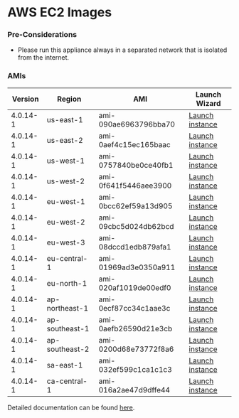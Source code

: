 AWS EC2 Images
==============

### Pre-Considerations

  * Please run this appliance always in a separated network that is isolated from the internet.

### AMIs

| Version   | Region         | AMI                   | Launch Wizard                                                                                                                      |
| --------- | --------       | -----                 | -------------                                                                                                                      |
| 4.0.14-1     | us-east-1      | ami-090ae6963796bba70 | [Launch instance](https://console.aws.amazon.com/ec2/v2/home?region=us-east-1#LaunchInstanceWizard:ami=ami-090ae6963796bba70)      |
| 4.0.14-1     | us-east-2      | ami-0aef4c15ec165baac | [Launch instance](https://console.aws.amazon.com/ec2/v2/home?region=us-east-2#LaunchInstanceWizard:ami=ami-0aef4c15ec165baac)      |
| 4.0.14-1     | us-west-1      | ami-0757840be0ce40fb1 | [Launch instance](https://console.aws.amazon.com/ec2/v2/home?region=us-west-1#LaunchInstanceWizard:ami=ami-0757840be0ce40fb1)      |
| 4.0.14-1     | us-west-2      | ami-0f641f5446aee3900 | [Launch instance](https://console.aws.amazon.com/ec2/v2/home?region=us-west-2#LaunchInstanceWizard:ami=ami-0f641f5446aee3900)      |
| 4.0.14-1     | eu-west-1      | ami-0bcc62ef59a13d905 | [Launch instance](https://console.aws.amazon.com/ec2/v2/home?region=eu-west-1#LaunchInstanceWizard:ami=ami-0bcc62ef59a13d905)      |
| 4.0.14-1     | eu-west-2      | ami-09cbc5d024db62bcd | [Launch instance](https://console.aws.amazon.com/ec2/v2/home?region=eu-west-2#LaunchInstanceWizard:ami=ami-09cbc5d024db62bcd)      |
| 4.0.14-1     | eu-west-3      | ami-08dccd1edb879afa1 | [Launch instance](https://console.aws.amazon.com/ec2/v2/home?region=eu-west-3#LaunchInstanceWizard:ami=ami-08dccd1edb879afa1)      |
| 4.0.14-1     | eu-central-1   | ami-01969ad3e0350a911 | [Launch instance](https://console.aws.amazon.com/ec2/v2/home?region=eu-central-1#LaunchInstanceWizard:ami=ami-01969ad3e0350a911)   |
| 4.0.14-1     | eu-north-1   | ami-020af1019de00edf0 | [Launch instance](https://console.aws.amazon.com/ec2/v2/home?region=eu-north-1#LaunchInstanceWizard:ami=ami-020af1019de00edf0)   |
| 4.0.14-1     | ap-northeast-1 | ami-0ecf87cc34c1aae3c | [Launch instance](https://console.aws.amazon.com/ec2/v2/home?region=ap-northeast-1#LaunchInstanceWizard:ami=ami-0ecf87cc34c1aae3c) |
| 4.0.14-1     | ap-southeast-1 | ami-0aefb26590d21e3cb | [Launch instance](https://console.aws.amazon.com/ec2/v2/home?region=ap-southeast-1#LaunchInstanceWizard:ami=ami-0aefb26590d21e3cb) |
| 4.0.14-1     | ap-southeast-2 | ami-0200d68e73772f8a6 | [Launch instance](https://console.aws.amazon.com/ec2/v2/home?region=ap-southeast-2#LaunchInstanceWizard:ami=ami-0200d68e73772f8a6) |
| 4.0.14-1     | sa-east-1      | ami-032ef599c1ca1c1c3 | [Launch instance](https://console.aws.amazon.com/ec2/v2/home?region=sa-east-1#LaunchInstanceWizard:ami=ami-032ef599c1ca1c1c3)      |
| 4.0.14-1     | ca-central-1   | ami-016a2ae47d9dffe44 | [Launch instance](https://console.aws.amazon.com/ec2/v2/home?region=ca-central-1#LaunchInstanceWizard:ami=ami-016a2ae47d9dffe44)   |

Detailed documentation can be found [here](http://docs.graylog.org/en/3.2/pages/installation/aws.html).
